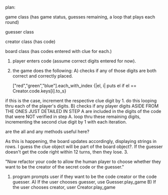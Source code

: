 plan:


game class (has game status, guesses remaining, a loop that plays each round)

guesser class

creator class (has code)

board class (has codes entered with clue for each.)


1. player enters code (assume correct digits entered for now).
2. the game does the following:
  A) checks if any of those digits are both correct and correctly placed. 
    
    ["red","green","blue"].each_with_index {|el, i| puts el if el == Creator.code.keys[i].to_s}
  
  
  
  
  if this is the case, increment the respective clue digit by 1. do this looping thru each of the player's digits.
  B) checks if any player digits ASIDE FROM THE ONES JUST DETAILED IN STEP A are included in the digits of the code that were NOT verified in step A. loop thru these remaining digits, incrementing the second clue digit by 1 with each iteration.
   
   are the all and any methods useful here?
  
  As this is happening, the board updates accordingly, displaying strings in rows. I guess the clue object will be part of the board object?. If the guesser doesn't get the code right within 12 turns, then they lose.
3.


"Now refactor your code to allow the human player to choose whether they want to be the creator of the secret code or the guesser."

1. program prompts user if they want to be the code creator or the code guesser.
  A) If the user chooses guesser, use Guesser.play_game
  B) If the user chooses creator, user Creator.play_game